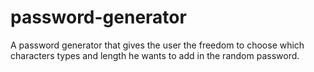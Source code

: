 # password-generator
A password generator that gives the user the freedom to choose which characters types and length he wants to add in the random password.
